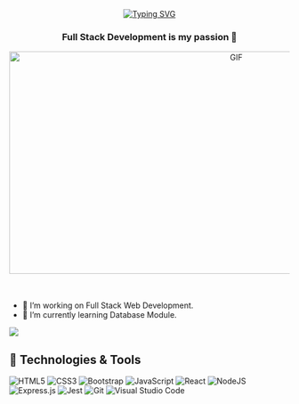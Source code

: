 
<div align=center>
<a href="https://git.io/typing-svg"><img src="https://readme-typing-svg.herokuapp.com?font=Fira+Code&size=28&duration=2000&pause=250&color=F70000&background=FFFFFF00&center=true&vCenter=true&multiline=true&width=700&height=100&lines=Hello+everyone+I'm+Betul+%F0%9F%91%8B;I'm+a+Full+Stack+Software+Developer" alt="Typing SVG" /></a>
</div>
    
<h3 align="center">Full Stack Development is my passion 💪</h3>

<div align="center">
<img height=400" width="800" alt="GIF" align="center" src="https://media1.giphy.com/media/Ah3zHH7hvsSB2/giphy.gif?cid=ecf05e471ja0tczh82erd57qqpa0kohjlr3fojgevwtdy4sk&rid=giphy.gif&ct=g">
</div>

</br>
</br>

- 🔭 I’m working on Full Stack Web Development.
- 🌱 I’m currently learning Database Module.

![](https://komarev.com/ghpvc/?username=betysr&color=green&label=PROFILE+VIEWS)


## 🔧 Technologies & Tools
<!--
https://github.com/Ileriayo/markdown-badges
-->
![HTML5](https://img.shields.io/badge/html5-%23E34F26.svg?style=for-the-badge&logo=html5&logoColor=white)
![CSS3](https://img.shields.io/badge/css3-%231572B6.svg?style=for-the-badge&logo=css3&logoColor=white)
![Bootstrap](https://img.shields.io/badge/bootstrap-%231572B6.svg?style=for-the-badge&logo=css3&logoColor=white)
![JavaScript](https://img.shields.io/badge/javascript-%23323330.svg?style=for-the-badge&logo=javascript&logoColor=%23F7DF1E)
![React](https://img.shields.io/badge/react-%2320232a.svg?style=for-the-badge&logo=react&logoColor=%2361DAFB)
![NodeJS](https://img.shields.io/badge/node.js-6DA55F?style=for-the-badge&logo=node.js&logoColor=white)
![Express.js](https://img.shields.io/badge/express.js-%23404d59.svg?style=for-the-badge&logo=express&logoColor=%2361DAFB)
![Jest](https://img.shields.io/badge/-jest-%23C21325?style=for-the-badge&logo=jest&logoColor=white)
![Git](https://img.shields.io/badge/git-%23F05033.svg?style=for-the-badge&logo=git&logoColor=white)
![Visual Studio Code](https://img.shields.io/badge/Visual%20Studio%20Code-0078d7.svg?style=for-the-badge&logo=visual-studio-code&logoColor=white)



